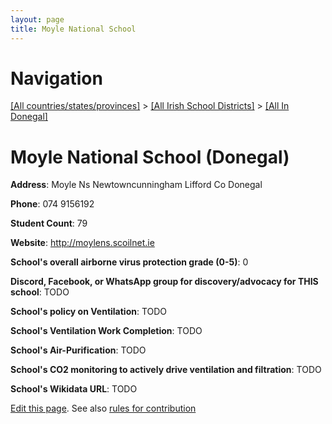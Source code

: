 ```yaml
---
layout: page
title: Moyle National School
---
```

# Navigation

[[All countries/states/provinces]](../../..) > [[All Irish School Districts]](../..) > [[All In Donegal]](..)

# Moyle National School (Donegal)

**Address**: Moyle Ns Newtowncunningham Lifford Co Donegal

**Phone**: 074 9156192

**Student Count**: 79

**Website**: <http://moylens.scoilnet.ie>

**School's overall airborne virus protection grade (0-5)**: 0

**Discord, Facebook, or WhatsApp group for discovery/advocacy for THIS school**: TODO

**School's policy on Ventilation**: TODO

**School's Ventilation Work Completion**: TODO

**School's Air-Purification**: TODO

**School's CO2 monitoring to actively drive ventilation and filtration**: TODO

**School's Wikidata URL**: TODO


[Edit this page](https://github.com/ventilate-schools/Ireland/edit/main/./Donegal/Moyle_National_School.md). See also [rules for contribution](../../../contribution-rules/)
